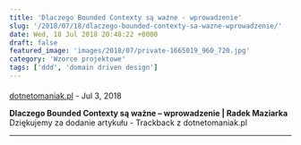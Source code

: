 ```yaml
---
title: 'Dlaczego Bounded Contexty są ważne - wprowadzenie'
slug: '/2018/07/18/dlaczego-bounded-contexty-sa-wazne-wprowadzenie/'
date: Wed, 18 Jul 2018 20:48:22 +0000
draft: false
featured_image: 'images/2018/07/private-1665019_960_720.jpg'
category: 'Wzorce projektowe'
tags: ['ddd', 'domain driven design']
---
```



#### 
[dotnetomaniak.pl](https://dotnetomaniak.pl/Dlaczego-Bounded-Contexty-sa-wazne-wprowadzenie-Radek-Maziarka "") - <time datetime="2018-07-18 22:16:54">Jul 3, 2018</time>

**Dlaczego Bounded Contexty są ważne – wprowadzenie | Radek Maziarka** Dziękujemy za dodanie artykułu - Trackback z dotnetomaniak.pl
<hr />
